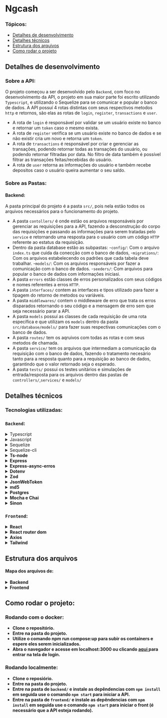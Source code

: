 <h1> Ngcash </h1>

### Tópicos:
 <ul>
    <li> <a href="#dev_details"> Detalhes de desenvolvimento </a> </li>
    <li> <a href="#tech_details"> Detalhes técnicos </a> </li>
    <li> <a href="#file_struct"> Estrutura dos arquivos </a> </li>
    <li> <a href="#run_project"> Como rodar o projeto </a> </li>
 </ul>

<h2 id="dev_details"> Detalhes de desenvolvimento </h2>

### Sobre a API:

O projeto começou a ser desenvolvido pelo ```Backend```, com foco no desenvolvimento da API, o projeto em sua maior parte foi escrito utilizando ```Typescript```, e utilizando o Sequelize para se comunicar e popular o banco de dados. A API possuí 4 rotas distintas com seus respectivos metodos ```http``` e retornos, são elas as rotas de ```login```, ```register```, ```transactions``` e ```user```.

- A rota de ```login``` é responsável por validar se um usuário existe no banco e retornar um ```token``` caso o mesmo exista.
- A rota de ```register``` verifica se um usuário existe no banco de dados e se não existir cria um novo e retorna um ```token```.
- A rota de ```transactions``` é responsável por criar e gerenciar as transações, podendo retornar todas as transações do usuário, ou podendo retornar filtradas por data. No filtro de data também é possível filtrar as transações feitas/recebidas do usuário.
- A rota de ```user``` retorna as informações do usuário e também recebe depositos caso o usuário queira aumentar o seu saldo.    

### Sobre as Pastas:

#### Backend:
A pasta principal do projeto é a pasta ```src/```, pois nela estão todos os arquivos necessários para o funcionamento do projeto. 

- A pasta ```contollers/``` é onde estão os arquivos responsáveis por gerenciar as requisições para a API, fazendo a desconstrução do corpo das requisições e passando as informações para serem tratadas pelo ```service``` e retornando uma resposta para o usuário com um código ```HTTP``` referente ao estatus da requisição.
- Dentro da pasta database estão as subpastas: 
    -```config/```: Com o arquivo ```index.ts``` que cuida da conecção com o banco de dados,
    -```migrations/```: Com os arquivos estabelecendo os padrões que cada tabela deve trabalhar.
    -```models/```: Com os arquivos responsáveis por fazer a comunicação com o banco de dados.
    -```seeders/```: Com arquivos para popular o banco de dados com informações iniciasi.
- A pasta ```errors``` estão classes de erros personalizados com seus códigos e nomes referentes a erros ```HTTP```.
- A pasta ```interfaces/``` contem as interfaces e tipos utilizado para fazer a tipagem do retorno de metodos ou variáveis.
- A pasta ```middlewares/``` contem o middleware de erro que trata os erros disparados retornando o seu código e a mensagem de erro sem que seja necessário parar a API.
- A pasta ```models``` possuí as classes de cada requisição de uma rota específica e que utilizam os ```models``` dentro da pasta ```src/database/models/``` para fazer suas respectivas comunicações com o banco de dados.
- A pasta ```routes/``` tem os aqruivos com todas as rotas e com seus metodos de chamada.
- A pasta ```service/``` tem os arquivos que intermediam a comunicação da requisição com o banco de dados, fazendo o tratamento necesário tanto para a resposta quanto para a requisição ao banco de dados, garantindo que o valor retornado seja o esperado.
- A pasta ```tests/``` possui os testes unitários e simulações de entrada/resposta para os arquivos dentro das pastas de ```controllers/```,```services/``` e ```models/``` 

<h2 id="tech_details"> Detalhes técnicos </h2>
 
 ### Tecnologias utilizadas:
 
 ### ```Backend```:
 <details> 
    <summary> Typescript </summary> </br>
    Typescript foi a principal linguagem utilizada para desenvolver a parte de backend do projeto. Praticamente todas as dependências tando de produção quanto de desenvolvimento utilizam a linguagem.
 </details>
 
 <details>
    <summary> Javascript </summary> </br>
     O Javascript foi utilizado apenas para desenvolver as migrations e seeders dentro das pastas <strong>/src/database/migrations</strong> e <strong>/src/database/seeders</strong> Como a dependência de desenvolvimento <strong>sequelize-cli</strong> não suporta estes arquivos em Typescript a utilização da linguagem é necessária.
 </details>
 
 <details>
    <summary> Sequelize </summary> </br>
    Sequelize foi a ORM escolhida para fazer a comunicação com o banco de dados e a criação das tabelas.
 </details>
 
  <details>
    <summary> Sequelize-cli </summary> </br>
    O sequelize-cli é uma dependência de desenvolvimento utilizada para gerar automaticamente as migrations, models, seeders e config necessários para a comunicação e população de dados no banco utilizados pelo <strong>Sequelize</stong>.
 </details>
 
  <details>
    <summary> Ts-node </summary></br>
    É utilizado para rodar os arquivos escritos em Typescript sem a necessidade de transpilar o código para javascript primeiro.
 </details>
 
 <details>
    <summary> Express </summary></br>
    Express é o framework utilizado para criar a API onde gerencia as requisições e com base na roda retorna as respostas esperadas.
 </details>
 
  <details>
    <summary> Express-async-erros </summary> </br>
    Utilizado para capturar qualquer erro disparado na aplicação e enviar diretamente para o middleware de erro.
 </details>
 
 <details>
    <summary> Dotenv </summary></br>
    O Dotenv é usado para gerenciar as variáveis de ambiente definidas no Docker e/ou no arquivo <strong>.env</strong> na pasta do backend.
 </details>
 
 <details>
    <summary> Zod </summary></br>
    Zod é utilizado para validar o corpo das requisições, se elas correspondem ao tipo esperado delas. Exemplo de uso:
    
    import z from 'zod';
        
    const body = {
        username: "someName",
        passowrd :"somePass"
    }
    
    const userSchema = z.object({
      username: z.string().min(3),
      password: z.string().min(8)
    });
    
   const parsed = userSchema.safeParse(body);
   
   if (parsed.success) return "token";
   else throw new Error("usuário invalido!");
 </details>
 
 
 <details>
    <summary> JsonWebToken </summary> </br>
    Utilizado para gerar um token único para cada usuário novo/logado e validar se um token recebido é válido. 
 </details>
 
  <details>
    <summary> md5 </summary> </br>
    Uttilizado para encripitar as senhas do usuário antes de serem enviadas para o banco de dados.
 </details>
 
  <details>
    <summary> Postgres </summary> </br>
    Banco de dados utilizado para gerenciar e guardar as informações dos usuários.
 </details>
 
  <details>
    <summary>Mocha e Chai</summary> </br>
    Utilizados para fazer os testes unitários do projeto, validando se os metodos chamados retornam o esperado.
 </details>
 
  <details>
    <summary> Sinon </summary> </br>
    Utilizado nos testes para fazer uma simulação do retorno dos metodos sem que prejudique ou popule o banco de dados indevidamente.
 </details>
 
 
### ```Frontend```:


 <details>
    <summary> React </summary> </br>
    Biblioteca utilizada para desenvolver a interface de usuário, páginas e componentes da aplicação. 
 </details>
 
  <details>
    <summary> React router dom </summary> </br>
    Utilizado para gerenciar as rotas da aplicação.
 </details>
 
  <details>
    <summary> Axios </summary> </br>
    Utilizado para fazer as requisições para a API.
 </details>
 
  <details>
    <summary>Tailwind</summary> </br>
    Biblioteca utilizada para fazer a estilização da aplicação.
 </details>

<h2 id="file_struct"> Estrutura dos arquivos </h2>

#### Mapa dos arquivos de:
<details> 
<summary> Backend </summary> </br>

    ├── src/
    │   ├── controllers/
    │   │   ├── loginController.ts
    │   │   ├── registerController.ts
    │   │   ├── transactionsController.ts
    │   │   ├── userController.ts
    │   ├── database/
    │   │   ├── config/
    │   │   │   ├── config.ts
    │   │   ├── migrations/
    │   |   |   ├── 20221115162146-Accounts.js
    │   |   |   ├── 20221115194817-Users.js
    │   |   |   ├──20221115194831-Transactions.js
    │   |   ├── models/
    │   |   |   ├── Accounts.ts
    │   |   |   ├── index.ts
    │   |   |   ├── Transactions.ts
    │   |   |   ├── Users.ts
    │   |   ├── seeders/
    │   |   |   ├── 20221115175154-Accounts.js
    │   |   |   ├── 20221115195605-Users.js
    │   |   |   ├── 20221115195620-Transactions.js
    │   ├── errors/
    │   |   ├── BadRequest.ts
    │   |   ├── ConflicError.ts
    │   |   ├── NotFound.ts
    │   ├── interfaces/
    │   |   ├── models/
    │   |   |   ├── IRegister.ts
    │   |   ├── types/
    │   |   |   ├── CashType.ts
    │   |   ├── ITransactions.ts
    │   |   ├── IUsers.ts
    │   |   ├── IUserInfo.ts
    │   ├── middlewares/
    │   |   ├── errorMiddlerware.ts
    │   ├── models/
    │   |   ├── loginModel.ts
    │   |   ├── registerModel.ts
    │   |   ├── transactionsModel.ts
    │   |   ├── userModel.ts
    │   ├── routes/
    │   │   ├── loginRoute.ts
    │   │   ├── registerRoute.ts
    │   │   ├── transactionsRoute.ts
    │   │   ├── userRoute.ts
    │   ├── services/
    │   │   ├── loginServce.ts
    │   │   ├── registerService.ts
    │   │   ├── transactionsService.ts
    │   │   ├── userService.ts
    │   ├── tests/
    │   │   ├── mocks/
    │   │   │   ├── transactionsMocks;.ts
    │   │   │   ├── userMocks.ts
    │   │   ├── unit/
    │   │   │   ├── controllers/
    │   │   │   │   ├── loginController.test.ts
    │   │   │   │   ├── loginController.test.ts
    │   │   │   │   ├── transactionsController.test.ts
    │   │   │   │   ├── userController.test.ts
    │   │   │   ├── models/
    │   │   │   │   ├── loginModel.ts
    │   │   │   │   ├── registerModel.ts
    │   │   │   │   ├── transactionsModel.ts
    │   │   │   │   ├── userModel.ts
    │   │   │   ├── service/
    │   │   │   │   ├── loginService.ts
    │   │   │   │   ├── registerService.ts
    │   │   │   │   ├── transactionsService.ts
    │   │   │   │   ├── userService.ts
    ├── .dockerignore
    ├── .gitignore
    ├── .sequelizerc
    ├── Dockerfile
    ├── package-lock.json
    ├── package.json
    ├── tsconfig.json

</details>

<details>
    <summary> Frontend </summary>
       
    ├── src/
    │   ├── api/
    │   │   ├── backendApi.js
    │   ├── components/
    │   │   ├── DoTransaction.js
    │   │   ├── GenericHeader.js
    │   │   ├── Header.js
    │   ├── context/
    │   │   ├── context.js
    │   │   ├── Provider.js
    │   ├── pages/
    │   │   ├── Deposit.js
    │   │   ├── Home.js
    │   │   ├── Login.js
    │   │   ├── NotFound.js
    │   │   ├── Register.js
    │   │   ├── Transactions.js
    │   ├── app.js
    │   ├── App.test.js
    │   ├── index.css
    │   ├── index.js
    │   ├── logo.svg
    │   ├── reportWebVitals.js
    │   ├── setupTests.js
    ├── .dockerignore
    ├── .gitignore
    ├── Dockerfile
    ├── package-lock.json
    ├── package.json
    ├── postcss.config
    ├── tailwind.config.js    
    
</details>


<h2 id="run_project"> Como rodar o projeto: </h2>

### Rodando com o docker:

  <ul>
    <li> Clone o repositório. </li>
    <li> Entre na pasta do projeto. </li>
    <li> Utilize o comando npm run compose:up para subir os containers e espere eles serem inicializados. </li>
    <li> Abra o navegador e acesse em <strong>localhost:3000</strong> ou clicando <a target="_blank" href="http://localhost:3000"> aqui </a>  para entrar na tela de login.</li>
  </ul>
  
### Rodando localmente:  

   - Clone o reposiório.
   - Entre na pasta do projeto.
   - Entre na pasta de ```backend/``` e instale as depêndencias com ```npm install``` em seguida use o comando ```npm start``` para iniciar a API.
   - Entre na pasta de ```frontend/``` e instale as depêndencias com ```npm install``` em seguida use o comando ```npm start``` para iniciar o front (é necessário que a API esteja rodando).

